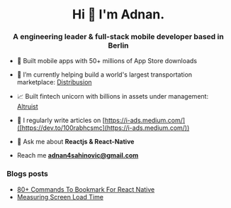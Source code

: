 <h1 align="center">Hi 👋 I'm 
Adnan.</h1>
<h3 align="center">A engineering leader & full-stack mobile developer based in Berlin</h3>

- 📱 Built mobile apps with 50+ millions of App Store downloads

- 🔭 I’m currently helping build a world's largest transportation marketplace: <a href="https://www.distribusion.com/" target="blank">Distribusion</a>

- 📈 Built fintech unicorn with billions in assets under management: <a href="https://altruist.com/" target="blank">Altruist</a>

- 📝 I regularly write articles on [https://i-ads.medium.com/]([https://dev.to/100rabhcsmc](https://i-ads.medium.com/))

- 💬 Ask me about **Reactjs & React-Native**

- Reach me **adnan4sahinovic@gmail.com**

### Blogs posts

- [80+ Commands To Bookmark For React Native](https://i-ads.medium.com/80-commands-to-bookmark-for-react-native-687d285bbf72)
- [Measuring Screen Load Time](https://i-ads.medium.com/performance-measuring-screen-load-time-0c3322b2a2a4)
